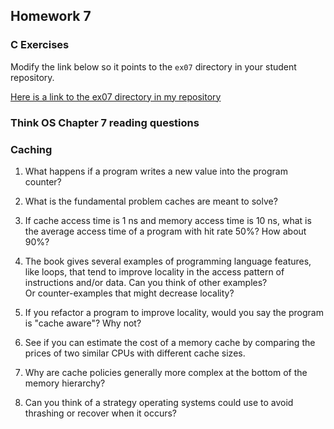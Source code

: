 ## Homework 7

### C Exercises

Modify the link below so it points to the `ex07` directory in your
student repository.

[Here is a link to the ex07 directory in my repository](https://github.com/iblancett/ExercisesInC/tree/master/exercises/ex07)

### Think OS Chapter 7 reading questions

### Caching

1) What happens if a program writes a new value into the program counter?

2) What is the fundamental problem caches are meant to solve?

3) If cache access time is 1 ns and memory access time is 10 ns, what is the average
access time of a program with hit rate 50%?  How about 90%?

4) The book gives several examples of programming language features, like loops, that tend
to improve locality in the access pattern of instructions and/or data.  Can you think of other examples?  
Or counter-examples that might decrease locality?

5)  If you refactor a program to improve locality, would you say the program is "cache aware"?  Why not?

6) See if you can estimate the cost of a memory cache by comparing the prices of two similar CPUs with
different cache sizes.

7) Why are cache policies generally more complex at the bottom of the memory hierarchy?

8) Can you think of a strategy operating systems could use to avoid thrashing or recover when it occurs?
